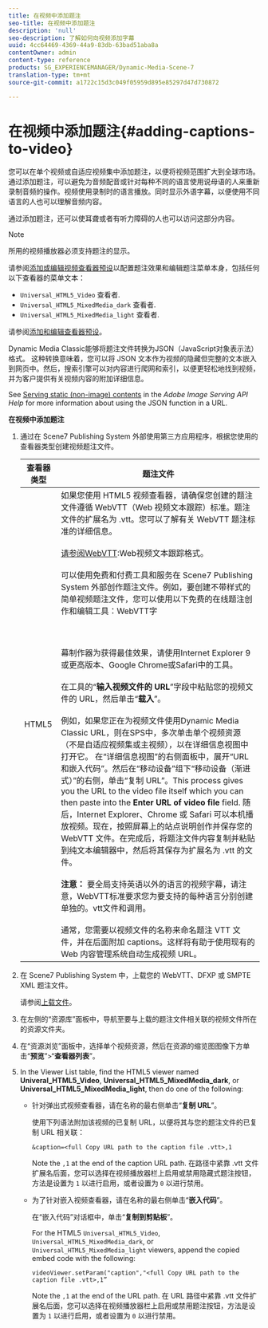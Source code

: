 ```yaml
---
title: 在视频中添加题注
seo-title: 在视频中添加题注
description: 'null'
seo-description: 了解如何向视频添加字幕
uuid: 4cc64469-4369-44a9-83db-63bad51aba8a
contentOwner: admin
content-type: reference
products: SG_EXPERIENCEMANAGER/Dynamic-Media-Scene-7
translation-type: tm+mt
source-git-commit: a1722c15d3c049f05959d895e85297d47d730872

---
```



# 在视频中添加题注{#adding-captions-to-video}

您可以在单个视频或自适应视频集中添加题注，以便将视频范围扩大到全球市场。通过添加题注，可以避免为音频配音或针对每种不同的语言使用说母语的人来重新录制音频的操作。视频使用录制时的语言播放。同时显示外语字幕，以便使用不同语言的人也可以理解音频内容。

通过添加题注，还可以使耳聋或者有听力障碍的人也可以访问这部分内容。

>[!NOTE]
>
>所用的视频播放器必须支持题注的显示。

请参阅[添加或编辑视频查看器预设](previewing-videos-video-viewer.md#adding_or_editing_a_video_viewer_preset)以配置题注效果和编辑题注菜单本身，包括任何以下查看器的菜单文本：

* `Universal_HTML5_Video` 查看者.
* `Universal_HTML5_MixedMedia_dark` 查看者.
* `Universal_HTML5_MixedMedia_light` 查看者.

请参阅[添加和编辑查看器预设](application-setup.md#adding_and_editing_viewer_presets)。

Dynamic Media Classic能够将题注文件转换为JSON（JavaScript对象表示法）格式。 这种转换意味着，您可以将 JSON 文本作为视频的隐藏但完整的文本嵌入到网页中。然后，搜索引擎可以对内容进行爬网和索引，以便更轻松地找到视频，并为客户提供有关视频内容的附加详细信息。

See [Serving static (non-image) contents](https://marketing.adobe.com/resources/help/en_US/s7/is_ir_api/is_api/c_serving_static_nonimage_contents.html) in the *Adobe Image Serving API Help* for more information about using the JSON function in a URL.

**在视频中添加题注**

1. 通过在 Scene7 Publishing System 外部使用第三方应用程序，根据您使用的查看器类型创建视频题注文件。

   | 查看器类型 | 题注文件 |
   |--- |--- |
   | HTML5 | 如果您使用 HTML5 视频查看器，请确保您创建的题注文件遵循 WebVTT（Web 视频文本跟踪）标准。题注文件的扩展名为 .vtt。您可以了解有关 WebVTT 题注标准的详细信息。<br><br>[请参阅WebVTT](https://dev.w3.org/html5/webvtt/):Web视频文本跟踪格式。 <br><br>可以使用免费和付费工具和服务在 Scene7 Publishing System 外部创作题注文件。例如，要创建不带样式的简单视频题注文件，您可以使用以下免费的在线题注创作和编辑工具：WebVTT字 <br><br>[](https://testdrive-archive.azurewebsites.net/Graphics/CaptionMaker/Default.html)<br><br>幕制作器为获得最佳效果，请使用Internet Explorer 9或更高版本、Google Chrome或Safari中的工具。 <br><br>在工具的“<b>输入视频文件的 URL</b>”字段中粘贴您的视频文件的 URL，然后单击“<b>载入</b>”。<br><br>例如，如果您正在为视频文件使用Dynamic Media Classic URL，则在SPS中，多次单击单个视频资源（不是自适应视频集或主视频），以在详细信息视图中打开它。 在“详细信息视图”的右侧面板中，展开“URL 和嵌入代码”。然后在“移动设备”组下“移动设备（渐进式）”的右侧，单击“复制 URL”。This process gives you the URL to the video file itself which you can then paste into the <b>Enter URL of video file</b> field. 随后，Internet Explorer、Chrome 或 Safari 可以本机播放视频。现在，按照屏幕上的站点说明创作并保存您的 WebVTT 文件。在完成后，将题注文件内容复制并粘贴到纯文本编辑器中，然后将其保存为扩展名为 .vtt 的文件。<br><br><b>注意：</b> 要全局支持英语以外的语言的视频字幕，请注意，WebVTT标准要求您为要支持的每种语言分别创建单独的。vtt文件和调用。 <br><br>通常，您需要以视频文件的名称来命名题注 VTT 文件，并在后面附加 captions。这样将有助于使用现有的 Web 内容管理系统自动生成视频 URL。 |

1. 在 Scene7 Publishing System 中，上载您的 WebVTT、DFXP 或 SMPTE XML 题注文件。

   请参阅[上载文件](uploading-files.md#uploading_files)。

1. 在左侧的“资源库”面板中，导航至要与上载的题注文件相关联的视频文件所在的资源文件夹。
1. 在“资源浏览”面板中，选择单个视频资源，然后在资源的缩览图图像下方单击“**预览**”>“**查看器列表**”。
1. In the Viewer List table, find the HTML5 viewer named **Univeral_HTML5_Video**, **Universal_HTML5_MixedMedia_dark**, or **Universal_HTML5_MixedMedia_light**, then do one of the following:

   * 针对弹出式视频查看器，请在名称的最右侧单击“**复制 URL**”。

      使用下列语法附加该视频的已复制 URL，以便将其与您的题注文件的已复制 URL 相关联：

      `&caption=<full Copy URL path to the caption file .vtt>,1`

      Note the `,1` at the end of the caption URL path. 在路径中紧靠 .vtt 文件扩展名后面，您可以选择在视频播放器栏上启用或禁用隐藏式题注按钮，方法是设置为 `1` 以进行启用，或者设置为 `0` 以进行禁用。

   * 为了针对嵌入视频查看器，请在名称的最右侧单击“**嵌入代码**”。

      在“嵌入代码”对话框中，单击“**复制到剪贴板**”。

      For the HTML5 `Universal_HTML5_Video`, `Universal_HTML5_MixedMedia_dark`, or `Universal_HTML5_MixedMedia_light` viewers, append the copied embed code with the following:

      `videoViewer.setParam("caption","<full Copy URL path to the caption file .vtt>,1”`

      Note the `,1` at the end of the URL path. 在 URL 路径中紧靠 .vtt 文件扩展名后面，您可以选择在视频播放器栏上启用或禁用题注按钮，方法是设置为 `1` 以进行启用，或者设置为 `0` 以进行禁用。

